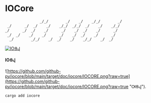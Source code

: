 # IOCore

>

```perl
                _/_/        _/    _/    _/_/        _/
 _/      _/  _/    _/    _/_/  _/_/  _/    _/    _/_/
_/      _/  _/    _/      _/    _/  _/    _/      _/
 _/  _/    _/    _/      _/    _/  _/    _/      _/
  _/        _/_/    _/  _/    _/    _/_/    _/  _/
```

[![IOՑ𐔙](https://github.com/github-py/iocore/actions/workflows/zap.yml/badge.svg)](https://github.com/github-py/iocore/actions/workflows/zap.yml)

#### IOՑ𐔙
![https://github.com/github-py/iocore/blob/main/target/doc/iocore/IOCORE.png?raw=true](https://github.com/github-py/iocore/blob/main/target/doc/iocore/IOCORE.png?raw=true "&#x13ba;&#x551;&#x10519;").


```bash
cargo add iocore
```
